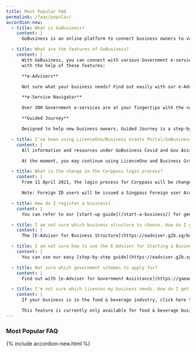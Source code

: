 ```yaml
---
title: Most Popular FAQ
permalink: /faqs/popular/
accordion-new:
  - title: What is GoBusiness?
    content: |
      GoBusiness is an online platform to connect business owners to various Government e-services and resources. This includes applying for registering a business, applying for licences and grants, and more. Jointly developed by Ministry of Trade and Industry, Smart Nation and Digital Government Group, and GovTech, it also offers personalised help and recommendations for your business with our e-Advisers.

  - title: What are the features of GoBusiness?
    content: |
      With GoBusiness, you can connect with various Government e-services and resources
      with the help of these features:

      **e-Advisers**

      Not sure what your business needs? Find out easily with our e-Advisers. Simply answer a few questions about your business and get helpful recommendations on grants you can apply for, next steps to start a business, and more. We have over 4 e-Advisers <a href="/e-services">here</a> to help you use GoBusiness effectively.

      **e-Service Navigator**

      Over 300 Government e-services are at your fingertips with the <a href="/e-services">e-Service Navigator</a>. An online directory of e-services and resources, it's a fast and easy way to locate what your business needs at a glance.

      **Guided Journey**

      Designed to help new business owners, Guided Journey is a step-by-step walkthrough to apply for the licences you need. This feature is currently only available for businesses in the <a href="/licences/guided-journey/">food services industry</a>. We are also working on expanding the Guided Journey feature to help with other tasks such as applying for grants.

  - title: I've been using LicenceOne/Business Grants Portal/GoBusiness Covid/Gov Assist. Can I continue using them?
    content: |
      All information and resources under GoBusiness Covid and Gov Assist are now available on GoBusiness, and can be found <a href="/covid/">here</a> and <a href="/run-and-grow/">here</a> respectively.

      At the moment, you may continue using LicenceOne and Business Grants Portal. Simply log in to them via GoBusiness, with your SingPass <a href="/login/" target="_blank">here</a>.      

  - title: What is the change in the Corppass login process?
    content: |
      From 11 April 2021, the login process for Corppass will be changed to verify the user’s identity via Singpass first, before the user can proceed to access and transact with government digital services.

      Note: Foreign ID users will be issued a Singpass Foreign user Account (SFA) and the ‘Corppass 2FA for Foreigners’ app will no longer be used.  

  - title: How do I register a business?
    content: |
      You can refer to our [start-up guide](/start-a-business/) for general guidance on how to register and run a business in Singapore.

  - title: I am not sure which business structure to choose. How do I get started?
    content: |
      The [E-Adviser for Business Structure](https://eadviser.g2b.sg/businessstructure){:target="_blank"} will help you identify which business structure(s) is most suitable, based on your business preferences and long-term needs. Alternatively, you can refer to our [Business Structure Comparison Table](/images/start/Types of Business Entities in Singapore.pdf){:target="_blank"}.

  - title: I am not sure how to use the E-Adviser for Starting a Business. How do I begin?
    content: |
      You can use our easy [step-by-step guide](https://eadviser.g2b.sg/startabusiness){:target="_blank"}. If you have further questions, you may contact our helpdesk for assistance [here](/contact-us/).    

  - title: Not sure which government schemes to apply for?
    content: |
      Find out with [e-Adviser for Government Assistance](https://gaeadviser.gobusiness.gov.sg/?src=about_govassist){:target="_blank"}, a free online tool to help you select the relevant assistance schemes for your business. Simply answer a few questions about your business needs to get our recommendations.

  - title: I'm not sure which licences my business needs. How do I get started?
    content: |  
      If your business is in the food & beverage industry, click here to use our Guided Journey feature for step-by-step guidance to find out the licences you need, and apply for them.

      This feature is currently only available for food & beverage businesses, and we are working on expanding this to other industries.      
---
```


### Most Popular FAQ

{% include accordion-new.html %}

<script src="/jquery/bp-menu-new-tab.js"></script>
